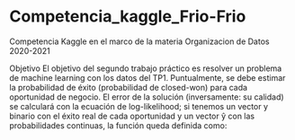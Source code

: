 # Competencia_kaggle_Frio-Frio
Competencia Kaggle en el marco de la materia Organizacion de Datos 2020-2021

Objetivo
El objetivo del segundo trabajo práctico es resolver un problema de machine learning con los datos del TP1. Puntualmente, se debe estimar la probabilidad de éxito (probabilidad de closed-won) para cada oportunidad de negocio. El error de la solución (inversamente: su calidad) se calculará con la ecuación de log-likelihood; si tenemos un vector y binario con el éxito real de cada oportunidad y un vector ŷ con las probabilidades continuas, la función queda definida como:

